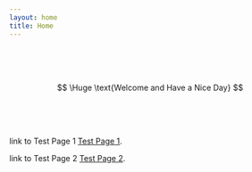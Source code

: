```yaml
---
layout: home
title: Home
---
```


<br/>
<br/>
<br/>

$$
\Huge \text{Welcome and Have a Nice Day}
$$

<br/>
<br/>
<br/>

link to Test Page 1 [Test Page 1](TestSubDir/TestPage1.md).

link to Test Page 2 [Test Page 2](TestSubDir/SubDir2/TestPage2.md).
